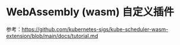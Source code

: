 # WebAssembly (wasm) 自定义插件

参考：https://github.com/kubernetes-sigs/kube-scheduler-wasm-extension/blob/main/docs/tutorial.md
